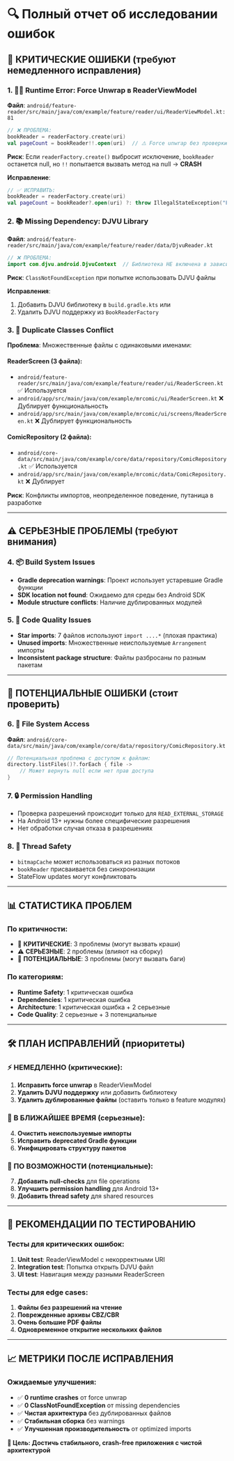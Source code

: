 # 🔍 Полный отчет об исследовании ошибок

## 🚨 КРИТИЧЕСКИЕ ОШИБКИ (требуют немедленного исправления)

### 1. **🏃‍♂️ Runtime Error: Force Unwrap в ReaderViewModel**
**Файл**: `android/feature-reader/src/main/java/com/example/feature/reader/ui/ReaderViewModel.kt:81`
```kotlin
// ❌ ПРОБЛЕМА:
bookReader = readerFactory.create(uri)
val pageCount = bookReader!!.open(uri)  // ⚠️ Force unwrap без проверки!
```
**Риск**: Если `readerFactory.create()` выбросит исключение, `bookReader` останется null, но `!!` попытается вызвать метод на null → **CRASH**

**Исправление**:
```kotlin
// ✅ ИСПРАВИТЬ:
bookReader = readerFactory.create(uri)
val pageCount = bookReader?.open(uri) ?: throw IllegalStateException("Failed to create reader")
```

### 2. **📚 Missing Dependency: DJVU Library**
**Файл**: `android/feature-reader/src/main/java/com/example/feature/reader/data/DjvuReader.kt`
```kotlin
// ❌ ПРОБЛЕМА:
import com.djvu.android.DjvuContext  // Библиотека НЕ включена в зависимости!
```
**Риск**: `ClassNotFoundException` при попытке использовать DJVU файлы

**Исправления**:
1. Добавить DJVU библиотеку в `build.gradle.kts` или 
2. Удалить DJVU поддержку из `BookReaderFactory`

### 3. **🔄 Duplicate Classes Conflict**
**Проблема**: Множественные файлы с одинаковыми именами:

#### ReaderScreen (3 файла):
- `android/feature-reader/src/main/java/com/example/feature/reader/ui/ReaderScreen.kt` ✅ Используется
- `android/app/src/main/java/com/example/mrcomic/ui/ReaderScreen.kt` ❌ Дублирует функциональность
- `android/app/src/main/java/com/example/mrcomic/ui/screens/ReaderScreen.kt` ❌ Дублирует функциональность

#### ComicRepository (2 файла):
- `android/core-data/src/main/java/com/example/core/data/repository/ComicRepository.kt` ✅ Используется
- `android/app/src/main/java/com/example/mrcomic/data/ComicRepository.kt` ❌ Дублирует

**Риск**: Конфликты импортов, неопределенное поведение, путаница в разработке

---

## ⚠️ СЕРЬЕЗНЫЕ ПРОБЛЕМЫ (требуют внимания)

### 4. **📦 Build System Issues**
- **Gradle deprecation warnings**: Проект использует устаревшие Gradle функции
- **SDK location not found**: Ожидаемо для среды без Android SDK
- **Module structure conflicts**: Наличие дублированных модулей

### 5. **🎨 Code Quality Issues**
- **Star imports**: 7 файлов используют `import ....*` (плохая практика)
- **Unused imports**: Множественные неиспользуемые `Arrangement` импорты
- **Inconsistent package structure**: Файлы разбросаны по разным пакетам

---

## 🐛 ПОТЕНЦИАЛЬНЫЕ ОШИБКИ (стоит проверить)

### 6. **📁 File System Access**
**Файл**: `android/core-data/src/main/java/com/example/core/data/repository/ComicRepository.kt`
```kotlin
// Потенциальная проблема с доступом к файлам:
directory.listFiles()?.forEach { file ->
    // Может вернуть null если нет прав доступа
}
```

### 7. **🔒 Permission Handling**
- Проверка разрешений происходит только для `READ_EXTERNAL_STORAGE`
- На Android 13+ нужны более специфические разрешения
- Нет обработки случая отказа в разрешениях

### 8. **🧵 Thread Safety**
- `bitmapCache` может использоваться из разных потоков
- `bookReader` присваивается без синхронизации
- StateFlow updates могут конфликтовать

---

## 📊 СТАТИСТИКА ПРОБЛЕМ

### По критичности:
- 🚨 **КРИТИЧЕСКИЕ**: 3 проблемы (могут вызвать краши)
- ⚠️ **СЕРЬЕЗНЫЕ**: 2 проблемы (влияют на сборку)
- 🐛 **ПОТЕНЦИАЛЬНЫЕ**: 3 проблемы (могут вызвать баги)

### По категориям:
- **Runtime Safety**: 1 критическая ошибка
- **Dependencies**: 1 критическая ошибка  
- **Architecture**: 1 критическая ошибка + 2 серьезные
- **Code Quality**: 2 серьезные + 3 потенциальные

---

## 🛠️ ПЛАН ИСПРАВЛЕНИЙ (приоритеты)

### ⚡ НЕМЕДЛЕННО (критические):
1. **Исправить force unwrap** в ReaderViewModel
2. **Удалить DJVU поддержку** или добавить библиотеку
3. **Удалить дублированные файлы** (оставить только в feature модулях)

### 🔧 В БЛИЖАЙШЕЕ ВРЕМЯ (серьезные):
4. **Очистить неиспользуемые импорты**
5. **Исправить deprecated Gradle функции**
6. **Унифицировать структуру пакетов**

### 📝 ПО ВОЗМОЖНОСТИ (потенциальные):
7. **Добавить null-checks** для file operations
8. **Улучшить permission handling** для Android 13+
9. **Добавить thread safety** для shared resources

---

## 🧪 РЕКОМЕНДАЦИИ ПО ТЕСТИРОВАНИЮ

### Тесты для критических ошибок:
1. **Unit test**: ReaderViewModel с некорректными URI
2. **Integration test**: Попытка открыть DJVU файл
3. **UI test**: Навигация между разными ReaderScreen

### Тесты для edge cases:
1. **Файлы без разрешений на чтение**
2. **Поврежденные архивы CBZ/CBR**
3. **Очень большие PDF файлы**
4. **Одновременное открытие нескольких файлов**

---

## 📈 МЕТРИКИ ПОСЛЕ ИСПРАВЛЕНИЯ

### Ожидаемые улучшения:
- ✅ **0 runtime crashes** от force unwrap
- ✅ **0 ClassNotFoundException** от missing dependencies  
- ✅ **Чистая архитектура** без дублированных файлов
- ✅ **Стабильная сборка** без warnings
- ✅ **Улучшенная производительность** от optimized imports

**🎯 Цель: Достичь стабильного, crash-free приложения с чистой архитектурой**